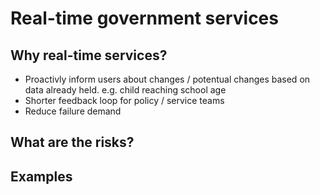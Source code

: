 # Real-time government services


## Why real-time services?
* Proactivly inform users about changes / potentual changes based on data already held. e.g. child reaching school age
* Shorter feedback loop for policy / service teams
* Reduce failure demand

## What are the risks?

## Examples
